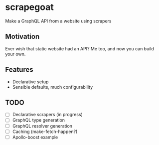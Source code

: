 # scrapegoat

Make a GraphQL API from a website using scrapers

## Motivation

Ever wish that static website had an API? Me too, and now you can build your own.

## Features

- Declarative setup
- Sensible defaults, much configurability

## TODO

- [ ] Declarative scrapers (in progress)
- [ ] GraphQL type generation
- [ ] GraphQL resolver generation
- [ ] Caching (make-fetch-happen?)
- [ ] Apollo-boost example
